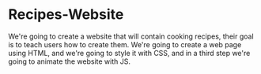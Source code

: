 # Recipes-Website
We're going to create a website that will contain cooking recipes, their goal is to teach users how to create them. We're going to create a web page using HTML, and we're going to style it with CSS, and in a third step we're going to animate the website with JS.
